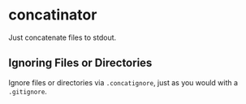 # concatinator 

Just concatenate files to stdout.

## Ignoring Files or Directories

Ignore files or directories via `.concatignore`, just as you would with a `.gitignore`. 
